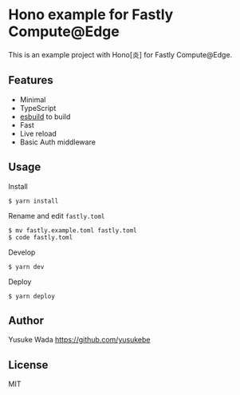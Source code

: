# Hono example for Fastly Compute@Edge

This is an example project with Hono\[炎\] for Fastly Compute@Edge.

## Features

- Minimal
- TypeScript
- [esbuild](https://github.com/evanw/esbuild) to build
- Fast
- Live reload
- Basic Auth middleware

## Usage

Install

```
$ yarn install
```

Rename and edit `fastly.toml`

```
$ mv fastly.example.toml fastly.toml
$ code fastly.toml
```

Develop

```
$ yarn dev
```

Deploy

```
$ yarn deploy
```

## Author

Yusuke Wada <https://github.com/yusukebe>

## License

MIT
